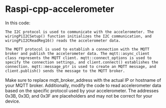 # Raspi-cpp-accelerometer

In this code:

    The I2C protocol is used to communicate with the accelerometer. The wiringPiI2CSetup() function initializes the I2C communication, and wiringPiI2CReadReg16() reads the accelerometer data.

    The MQTT protocol is used to establish a connection with the MQTT broker and publish the accelerometer data. The mqtt::async_client class represents the MQTT client. mqtt::connect_options is used to specify the connection settings, and client.connect() establishes the connection. mqtt::message_ptr is used to create an MQTT message, and client.publish() sends the message to the MQTT broker.

Make sure to replace mqtt_broker_address with the actual IP or hostname of your MQTT broker. Additionally, modify the code to read accelerometer data based on the specific protocol used by your accelerometer. The addresses 0x3B, 0x3D, and 0x3F are placeholders and may not be correct for your device.